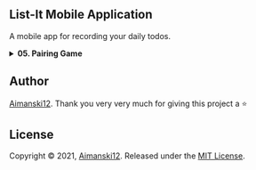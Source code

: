 ## List-It Mobile Application

A mobile app for recording your daily todos.

<details>
  <summary><strong>05. Pairing Game</strong></summary>
  
  ### Overview :sunglasses:

List-It is a mobile app for android that is design for recording your daily todos. It has an added feature of saving todos and allows you to retrieve all past todos that are both done and not. You can also put back old todos and put them in the present

  <div float="left">
      <img src="https://github.com/Aimanski12/proj-resource/blob/master/libs/Banner.png" alt="screen shot">
  </div>
</details>

## Author

[Aimanski12](https://github.com/Aimanski12).
Thank you very very much for giving this project a :star:

## License

Copyright © 2021, [Aimanski12](https://github.com/Aimanski12).
Released under the [MIT License](LICENSE).

